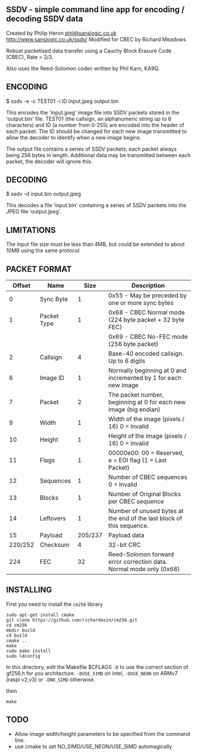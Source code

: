 ## SSDV - simple command line app for encoding / decoding SSDV data

Created by Philip Heron <phil@sanslogic.co.uk>
http://www.sanslogic.co.uk/ssdv/
Modified for CBEC by Richard Meadows <richardeoin>

Robust packetised data transfer using a Cauchy Block Erasure Code (CBEC),
Rate = 2/3.

Also uses the Reed-Solomon codec written by Phil Karn, KA9Q.

## ENCODING

$ ssdv -e -c TEST01 -i ID input.jpeg output.bin

This encodes the 'input.jpeg' image file into SSDV packets stored in
the 'output.bin' file. TEST01 (the callsign, an alphanumeric string up
to 6 characters) and ID (a number from 0-255) are encoded into the
header of each packet. The ID should be changed for each new image
transmitted to allow the decoder to identify when a new image begins.

The output file contains a series of SSDV packets, each packet always
being 256 bytes in length. Additional data may be transmitted between
each packet, the decoder will ignore this.

## DECODING

$ ssdv -d input.bin output.jpeg

This decodes a file 'input.bin' containing a series of SSDV packets
into the JPEG file 'output.jpeg'.

## LIMITATIONS

The input file size must be less than 4MB, but could be extended to
about 10MB using the same protocol.

## PACKET FORMAT

| Offset | Name | Size | Description
| --- | --- | --- | ---
| 0  | Sync Byte   | 1 | 0x55 - May be preceded by one or more sync bytes
| 1  | Packet Type | 1 | 0x68 - CBEC Normal mode (224 byte packet + 32 byte FEC)
|    |             |   | 0x69 - CBEC No-FEC mode (256 byte packet)
| 2  | Callsign    | 4 | Base-40 encoded callsign. Up to 6 digits
| 6  | Image ID    | 1 | Normally beginning at 0 and incremented by 1 for each new image
| 7  | Packet      | 2 | The packet number, beginning at 0 for each new image (big endian)
| 9  | Width       | 1 | Width of the image (pixels / 16) 0 = Invalid
| 10 | Height      | 1 | Height of the image (pixels / 16) 0 = Invalid
| 11 | Flags       | 1 | 00000e00: 00 = Reserved, e = EOI flag (1 = Last Packet)
| 12 | Sequences   | 1 | Number of CBEC sequences 0 = Invalid
| 13 | Blocks      | 1 | Number of Original Blocks per CBEC sequence
| 14 | Leftovers   | 1 | Number of unused bytes at the end of the last block of this sequence.
| 15 | Payload     | 205/237 | Payload data
| 220/252 | Checksum | 4 | 32-bit CRC
| 224 | FEC        | 32 | Reed-Solomon forward error correction data. Normal mode only (0x68)

## INSTALLING

First you need to install the `cm256` library

```
sudo apt-get install cmake
git clone https://github.com/richardeoin/cm256.git
cd cm256
mkdir build
cd build
cmake ..
make
sudo make install
sudo ldconfig
```

In this directory, edit the Makefile $CFLAGS `-D` to use the correct
section of gf256.h for you architecture. `-DUSE_SIMD` on intel,
`-DUSE_NEON` on ARMv7 (raspi v2,v3) or `-DNO_SIMD` otherwise.

then

```
make
```

## TODO

* Allow image width/height parameters to be specified from the command line.
* use cmake to set NO_SIMD/USE_NEON/USE_SIMD automagically
